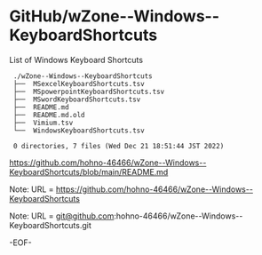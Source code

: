 # GitHub/wZone--Windows--KeyboardShortcuts

List of Windows Keyboard Shortcuts

     ./wZone--Windows--KeyboardShortcuts
     ├──  MSexcelKeyboardShortcuts.tsv
     ├──  MSpowerpointKeyboardShortcuts.tsv
     ├──  MSwordKeyboardShortcuts.tsv
     ├──  README.md
     ├──  README.md.old
     ├──  Vimium.tsv
     └──  WindowsKeyboardShortcuts.tsv
     
     0 directories, 7 files (Wed Dec 21 18:51:44 JST 2022)


https://github.com/hohno-46466/wZone--Windows--KeyboardShortcuts/blob/main/README.md

Note: URL = https://github.com/hohno-46466/wZone--Windows--KeyboardShortcuts

Note: URL = git@github.com:hohno-46466/wZone--Windows--KeyboardShortcuts.git

-EOF-
